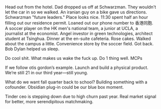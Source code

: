 Head out from the hotel. Dad dropped us off at Schwarzman. They wouldn't let the car in so we walked. An iranian guy on a bike gave us directions. Schwarzman "future leaders." Place looks nice. 11:30 spent half an hour filling out our residence permit. Loaned out our phone number to 香港同胞. A soccer player on the HK men's national team, a junior at UCLA, a journalist at the economist. Angel investor in green technologies, architect student at Tsinghua. Dinner at the en-suite cafeteria. Rose cakes. Walked about the campus a little. Convenience store by the soccer field. Got back. Bob Dylan helped us sleep.

Do cool shit.
What makes us wake the fuck up.
Do 1 thing well. MCPs

If we follow otis gordon’s example. Launch and build a physical product. We’re still 21 in our third year—still young.

What do we want fall quarter back to school? Building something with a cofounder. Obsidian plug-in could be our blue box moment.

Tinder ceo is stepping down due to high churn past year. Real market signal for better, more serendipitous matchmaking.

